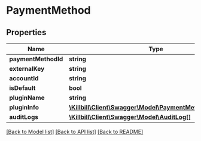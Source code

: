 # PaymentMethod

## Properties
Name | Type | Description | Notes
------------ | ------------- | ------------- | -------------
**paymentMethodId** | **string** |  | [optional] 
**externalKey** | **string** |  | [optional] 
**accountId** | **string** |  | [optional] 
**isDefault** | **bool** |  | [optional] 
**pluginName** | **string** |  | [optional] 
**pluginInfo** | [**\Killbill\Client\Swagger\Model\PaymentMethodPluginDetail**](PaymentMethodPluginDetail.md) |  | [optional] 
**auditLogs** | [**\Killbill\Client\Swagger\Model\AuditLog[]**](AuditLog.md) |  | [optional] 

[[Back to Model list]](../README.md#documentation-for-models) [[Back to API list]](../README.md#documentation-for-api-endpoints) [[Back to README]](../README.md)

